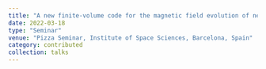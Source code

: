 ```yaml
---
title: "A new finite-volume code for the magnetic field evolution of neutron stars in 3D"
date: 2022-03-18
type: "Seminar"
venue: "Pizza Seminar, Institute of Space Sciences, Barcelona, Spain"
category: contributed
collection: talks
---
```

